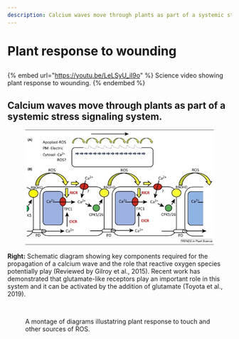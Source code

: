 ```yaml
---
description: Calcium waves move through plants as part of a systemic stress signaling.
---
```


# Plant response to wounding

## &#x20;<a href="#h.hqt2t96hydsk_l" id="h.hqt2t96hydsk_l"></a>

## &#x20;<a href="#h.p_ssiwl_hrvpxj_l" id="h.p_ssiwl_hrvpxj_l"></a>

{% embed url="https://youtu.be/LeLSyU_iI9o" %}
Science video showing plant response to wounding.&#x20;
{% endembed %}

## Calcium waves move through plants as part of a systemic stress signaling system. <a href="#h.p_ssiwl_hrvpxj_l" id="h.p_ssiwl_hrvpxj_l"></a>

<figure><img src=".gitbook/assets/image (1) (1).png" alt=""><figcaption></figcaption></figure>

**Right:** Schematic diagram showing key components required for the propagation of a calcium wave and the role that reactive oxygen species potentially play (Reviewed by Gilroy et al., 2015). Recent work has demonstrated that glutamate-like receptors play an important role in this system and it can be activated by the addition of glutamate (Toyota et al., 2019).

<figure><img src="https://lh5.googleusercontent.com/uNU7KfyZzsYzympOYqZZd8ZL31h6odSmHa-F8mQvft1f_OX11gPBIpk4VsnxH9Cxd2h8ATxt3pnWzJ8k_aXezyYgrs5M_YnVCo5HW49rd5_1eBs3_mG1ILVjaSIHcHzB7Q=w1280" alt=""><figcaption><p>A montage of diagrams illustatring plant response to touch and other sources of ROS.</p></figcaption></figure>

